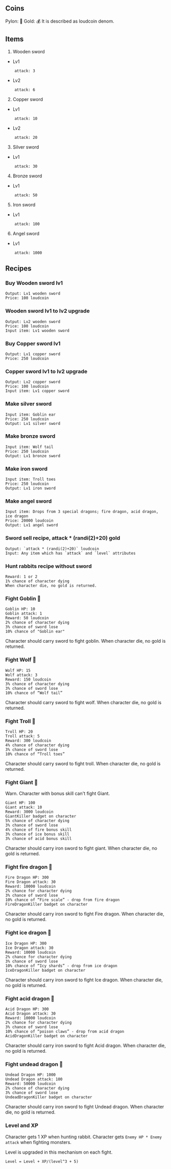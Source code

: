 
## Coins

Pylon: 🔷
Gold: 💰
It is described as loudcoin denom.

## Items
1. Wooden sword
- Lv1
```
    attack: 3
```
- Lv2
```
    attack: 6
```
2. Copper sword
- Lv1
```
    attack: 10
```
- Lv2
```
    attack: 20
```
3. Silver sword
- Lv1
```
    attack: 30
```
4. Bronze sword
- Lv1
```
    attack: 50
```
5. Iron sword
- Lv1
```
    attack: 100
```
6. Angel sword
- Lv1
```
    attack: 1000
```

## Recipes

### Buy Wooden sword lv1
```
Output: Lv1 wooden sword
Price: 100 loudcoin
```

### Wooden sword lv1 to lv2 upgrade
```
Output: Lv2 wooden sword
Price: 100 loudcoin
Input item: Lv1 wooden sword
```

### Buy Copper sword lv1
```
Output: Lv1 copper sword
Price: 250 loudcoin
```
### Copper sword lv1 to lv2 upgrade
```
Output: Lv2 copper sword
Price: 100 loudcoin
Input item: Lv1 copper sword
```

### Make silver sword
```
Input item: Goblin ear
Price: 250 loudcoin
Output: Lv1 silver sword
```

### Make bronze sword

```
Input item: Wolf tail
Price: 250 loudcoin
Output: Lv1 bronze sword
```

### Make iron sword

```
Input item: Troll toes
Price: 250 loudcoin
Output: Lv1 iron sword
```

### Make angel sword
```
Input item: Drops from 3 special dragons; fire dragon, acid dragon, ice dragon
Price: 20000 loudcoin
Output: Lv1 angel sword
```

### Sword sell recipe, attack * (randi(2)+20) gold
```
Output: `attack * (randi(2)+20)` loudcoin
Input: Any item which has `attack` and `level` attributes
```

### Hunt rabbits recipe without sword
```
Reward: 1 or 2
1% chance of character dying
When character die, no gold is returned.
```

### Fight Goblin 👺

```
Goblin HP: 10
Goblin attack: 1
Reward: 50 loudcoin
2% chance of character dying
3% chance of sword lose
10% chance of "Goblin ear"
```

Character should carry sword to fight goblin.
When character die, no gold is returned.

### Fight Wolf 🐺

```
Wolf HP: 15
Wolf attack: 3
Reward: 150 loudcoin
3% chance of character dying
3% chance of sword lose
10% chance of “Wolf tail”
```
Character should carry sword to fight wolf.
When character die, no gold is returned.

### Fight Troll 👻

```
Troll HP: 20
Troll attack: 5
Reward: 300 loudcoin
4% chance of character dying
3% chance of sword lose
10% chance of “Troll toes”
```

Character should carry sword to fight troll.
When character die, no gold is returned.

### Fight Giant 🗿

Warn. Character with bonus skill can't fight Giant.

```
Giant HP: 100
Giant attack: 10
Reward: 3000 loudcoin
GiantKiller badget on character
5% chance of character dying
3% chance of sword lose
4% chance of fire bonus skill
3% chance of ice bonus skill
3% chance of acid bonus skill
```

Character should carry iron sword to fight giant.
When character die, no gold is returned.

### Fight fire dragon 🦐

```
Fire Dragon HP: 300
Fire Dragon attack: 30
Reward: 10000 loudcoin
2% chance for character dying
3% chance of sword lose
10% chance of “Fire scale” - drop from fire dragon
FireDragonKiller badget on character
```

Character should carry iron sword to fight Fire dragon.
When character die, no gold is returned.

### Fight ice dragon 🦈

```
Ice Dragon HP: 300
Ice Dragon attack: 30
Reward: 10000 loudcoin
2% chance for character dying
3% chance of sword lose
10% chance of “Icy shards” - drop from ice dragon
IceDragonKiller badget on character
```

Character should carry iron sword to fight Ice dragon.
When character die, no gold is returned.

### Fight acid dragon 🐊

```
Acid Dragon HP: 300
Acid Dragon attack: 30
Reward: 10000 loudcoin
2% chance for character dying
3% chance of sword lose
10% chance of “poison claws” - drop from acid dragon
AcidDragonKiller badget on character
```

Character should carry iron sword to fight Acid dragon.
When character die, no gold is returned.

### Fight undead dragon 🐉

```
Undead Dragon HP: 1000
Undead Dragon attack: 100
Reward: 50000 loudcoin
2% chance of character dying
3% chance of sword lose
UndeadDragonKiller badget on character
```

Character should carry iron sword to fight Undead dragon.
When character die, no gold is returned.

### Level and XP

Character gets 1 XP when hunting rabbit.
Character gets `Enemy HP * Enemy attack` when fighting monsters.

Level is upgraded in this mechanism on each fight.
```
Level = Level + XP/(level^3 + 5)
```

